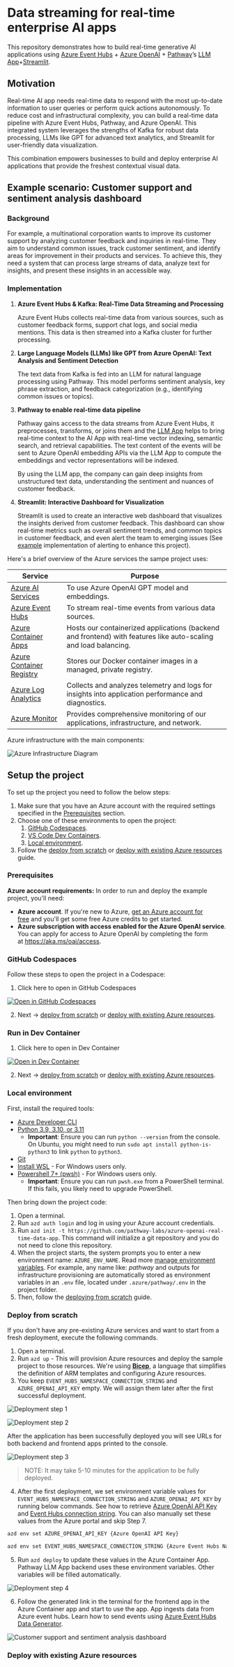 # Data streaming for real-time enterprise AI apps

This repository demonstrates how to build real-time generative AI applications using [Azure Event Hubs](https://learn.microsoft.com/en-us/azure/event-hubs/azure-event-hubs-kafka-overview) + [Azure OpenAI](https://azure.microsoft.com/en-us/products/ai-services/openai-service) + [Pathway](https://pathway.com/)’s [LLM App](https://github.com/pathwaycom/llm-app)+[Streamlit](https://streamlit.io/).

## Motivation

Real-time AI app needs real-time data to respond with the most up-to-date information to user queries or perform quick actions autonomously. To reduce cost and infrastructural complexity, you can build a real-time data pipeline with Azure Event Hubs, Pathway, and Azure OpenAI. This integrated system leverages the strengths of Kafka for robust data processing, LLMs like GPT for advanced text analytics, and Streamlit for user-friendly data visualization. 

This combination empowers businesses to build and deploy enterprise AI applications that provide the freshest contextual visual data. 

## Example scenario: Customer support and sentiment analysis dashboard

### Background

For example, a multinational corporation wants to improve its customer support by analyzing customer feedback and inquiries in real-time. They aim to understand common issues, track customer sentiment, and identify areas for improvement in their products and services. To achieve this, they need a system that can process large streams of data, analyze text for insights, and present these insights in an accessible way.

### Implementation

1. **Azure Event Hubs & Kafka: Real-Time Data Streaming and Processing**
    
    Azure Event Hubs collects real-time data from various sources, such as customer feedback forms, support chat logs, and social media mentions. This data is then streamed into a Kafka cluster for further processing.
    
2. **Large Language Models (LLMs) like GPT from Azure OpenAI: Text Analysis and Sentiment Detection**
    
    The text data from Kafka is fed into an LLM for natural language processing using Pathway. This model performs sentiment analysis, key phrase extraction, and feedback categorization (e.g., identifying common issues or topics).
    
3. **Pathway to enable real-time data pipeline**
    
    Pathway gains access to the data streams from Azure Event Hubs, it preprocesses, transforms, or joins them and the [LLM App](https://github.com/pathwaycom/llm-app) helps to bring real-time context to the AI App with real-time vector indexing, semantic search, and retrieval capabilities. The text content of the events will be sent to Azure OpenAI embedding APIs via the LLM App to compute the embeddings and vector representations will be indexed. 
    
    By using the LLM app, the company can gain deep insights from unstructured text data, understanding the sentiment and nuances of customer feedback.
    
4. **Streamlit: Interactive Dashboard for Visualization**
    
    Streamlit is used to create an interactive web dashboard that visualizes the insights derived from customer feedback. This dashboard can show real-time metrics such as overall sentiment trends, and common topics in customer feedback, and even alert the team to emerging issues (See [example](https://github.com/pathwaycom/llm-app/tree/main/examples/pipelines/drive_alert) implementation of alerting to enhance this project).

Here's a brief overview of the Azure services the sampe project uses:

| Service | Purpose |
| --- | --- |
| [Azure AI Services](https://azure.microsoft.com/en-us/products/ai-services?activetab=pivot:azureopenaiservicetab) | To use Azure OpenAI GPT model and embeddings. |
| [Azure Event Hubs](https://azure.microsoft.com/en-us/products/event-hubs) | To stream real-time events from various data sources. |
| [Azure Container Apps](https://learn.microsoft.com/azure/container-apps/?WT.mc_id=javascript-0000-cxa) | Hosts our containerized applications (backend and frontend) with features like auto-scaling and load balancing. |
| [Azure Container Registry](https://learn.microsoft.com/azure/container-registry/?WT.mc_id=javascript-0000-cxa) | Stores our Docker container images in a managed, private registry. |
| [Azure Log Analytics](https://learn.microsoft.com/azure/log-analytics/?WT.mc_id=javascript-0000-cxa) | Collects and analyzes telemetry and logs for insights into application performance and diagnostics. |
| [Azure Monitor](https://learn.microsoft.com/azure/azure-monitor/?WT.mc_id=javascript-0000-cxa) | Provides comprehensive monitoring of our applications, infrastructure, and network. |

Azure infrastructure with the main components:

![Azure Infrastructure Diagram](/assets/azure-infra-architecture.png)

## Setup the project

To set up the project you need to follow the below steps:

1. Make sure that you have an Azure account with the required settings specified in the [Prerequisites](#prerequisites) section.
2. Choose one of these environments to open the project:
    1. [GitHub Codespaces](#github-codespaces).
    2. [VS Code Dev Containers](#run-in-dev-container).
    3. [Local environment](#local-environment).
3. Follow the [deploy from scratch](#deploy-from-scratch) or [deploy with existing Azure resources](#deploy-with-existing-azure-resources) guide.

### Prerequisites

**Azure account requirements:** In order to run and deploy the example project, you'll need:

- **Azure account**. If you're new to Azure, [get an Azure account for free](https://azure.microsoft.com/free/cognitive-search/) and you'll get some free Azure credits to get started.
- **Azure subscription with access enabled for the Azure OpenAI service**. You can apply for access to Azure OpenAI by completing the form at https://aka.ms/oai/access.

### GitHub Codespaces

Follow these steps to open the project in a Codespace:

1. Click here to open in GitHub Codespaces

[![Open in GitHub Codespaces](https://img.shields.io/static/v1?style=for-the-badge&label=GitHub+Codespaces&message=Open&color=lightgrey&logo=github)](https://codespaces.new/pathway-labs/azure-openai-real-time-data-app)

2. Next -> [deploy from scratch](#deploy-from-scratch) or [deploy with existing Azure resources](#deploy-with-existing-azure-resources).

### Run in Dev Container

1. Click here to open in Dev Container

[![Open in Dev Container](https://img.shields.io/static/v1?style=for-the-badge&label=Dev+Container&message=Open&color=blue&logo=visualstudiocode)](https://vscode.dev/redirect?url=vscode://ms-vscode-remote.remote-containers/cloneInVolume?url=https://github.com/pathway-labs/azure-openai-real-time-data-app)

2. Next -> [deploy from scratch](#deploy-from-scratch) or [deploy with existing Azure resources](#deploy-with-existing-azure-resources).

### Local environment

First, install the required tools:

- [Azure Developer CLI](https://aka.ms/azure-dev/install)
- [Python 3.9, 3.10, or 3.11](https://www.python.org/downloads/)
    - **Important**: Ensure you can run `python --version` from the console. On Ubuntu, you might need to run `sudo apt install python-is-python3` to link `python` to `python3`.
- [Git](https://git-scm.com/downloads)
- [Install WSL](https://learn.microsoft.com/en-us/windows/wsl/install) - For Windows users only.
- [Powershell 7+ (pwsh)](https://github.com/powershell/powershell) - For Windows users only.
    - **Important**: Ensure you can run `pwsh.exe` from a PowerShell terminal. If this fails, you likely need to upgrade PowerShell.

Then bring down the project code:

1. Open a terminal.
2. Run `azd auth login` and log in using your Azure account credentials.
3. Run `azd init -t https://github.com/pathway-labs/azure-openai-real-time-data-app`. This command will initialize a git repository and you do not need to clone this repository.
4. When the project starts, the system prompts you to enter a new environment name: `AZURE_ENV_NAME`. Read more [manage environment variables](https://learn.microsoft.com/en-us/azure/developer/azure-developer-cli/manage-environment-variables). For example, any name like: *pathway* and outputs for infrastructure provisioning are automatically stored as environment variables in an `.env` file, located under `.azure/pathway/.env` in the project folder.
5. Then, follow the [deploying from scratch](#deploy-from-scratch) guide.

### Deploy from scratch

If you don't have any pre-existing Azure services and want to start from a fresh deployment, execute the following commands.

1. Open a terminal.
2. Run `azd up` - This will provision Azure resources and deploy the sample project to those resources. We're using **[Bicep](https://learn.microsoft.com/azure/azure-resource-manager/bicep/overview?tabs=bicep&WT.mc_id=javascript-0000-cxa)**, a language that simplifies the definition of ARM templates and configuring Azure resources.
3. You keep `EVENT_HUBS_NAMESPACE_CONNECTION_STRING` and `AZURE_OPENAI_API_KEY` empty. We will assign them later after the first successful deployment.

![Deployment step 1](/assets/deployment-step-1.png)

![Deployment step 2](/assets/deployment-step-2.png)

After the application has been successfully deployed you will see URLs for both backend and frontend apps printed to the console.

![Deployment step 3](/assets/deployment-step-3.png)

> NOTE: It may take 5-10 minutes for the application to be fully deployed.

4. After the first deployment, we set environment variable values for `EVENT_HUBS_NAMESPACE_CONNECTION_STRING` and `AZURE_OPENAI_API_KEY` by running below commands. See how to retrieve [Azure OpenAI API Key](https://learn.microsoft.com/en-us/azure/ai-services/openai/quickstart?tabs=command-line%2Cpython&pivots=programming-language-python#retrieve-key-and-endpoint) and [Event Hubs connection string](https://learn.microsoft.com/en-us/azure/event-hubs/event-hubs-get-connection-string). You can also manually set these values from the Azure portal and skip Step 7.

```bash
azd env set AZURE_OPENAI_API_KEY {Azure OpenAI API Key}

azd env set EVENT_HUBS_NAMESPACE_CONNECTION_STRING {Azure Event Hubs Namespace Connection String}
```

5. Run `azd deploy` to update these values in the Azure Container App. Pathway LLM App backend uses these environment variables. Other variables will be filled automatically.

![Deployment step 4](/assets/deployment-step-4.png)

6. Follow the generated link in the terminal for the frontend app in the Azure Container app and start to use the app. App ingests data from Azure event hubs. Learn how to send events using [Azure Event Hubs Data Generator](https://learn.microsoft.com/en-us/azure/event-hubs/send-and-receive-events-using-data-generator).

![Customer support and sentiment analysis dashboard](/assets/sentiment-analysis-demo.gif)


### Deploy with existing Azure resources